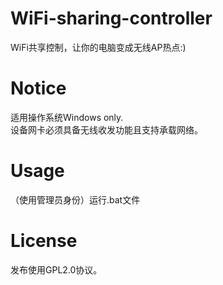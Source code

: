 # WiFi-sharing-controller
WiFi共享控制，让你的电脑变成无线AP热点:)

# Notice
适用操作系统Windows only.  
设备网卡必须具备无线收发功能且支持承载网络。

# Usage
（使用管理员身份）运行.bat文件

# License
发布使用GPL2.0协议。
